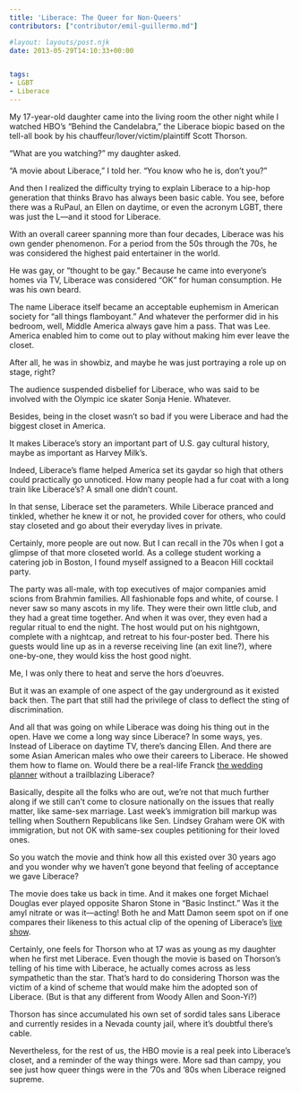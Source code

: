 ```yaml
---
title: 'Liberace: The Queer for Non-Queers'
contributors: ["contributor/emil-guillermo.md"]

#layout: layouts/post.njk
date: 2013-05-29T14:10:33+00:00


tags:
- LGBT
- Liberace
---
```


My 17-year-old daughter came into the living room the other night while I
watched HBO’s “Behind the Candelabra,” the Liberace biopic based on the tell-all
book by his chauffeur/lover/victim/plaintiff Scott Thorson.

“What are you watching?” my daughter asked.

“A movie about Liberace,” I told her. “You know who he is, don’t you?”

And then I realized the difficulty trying to explain Liberace to a hip-hop
generation that thinks Bravo has always been basic cable. You see, before there
was a RuPaul, an Ellen on daytime, or even the acronym LGBT, there was just the
L—and it stood for Liberace.

With an overall career spanning more than four decades, Liberace was his own
gender phenomenon. For a period from the 50s through the 70s, he was considered
the highest paid entertainer in the world.

He was gay, or “thought to be gay.” Because he came into everyone’s homes via
TV, Liberace was considered “OK” for human consumption. He was his own beard.

The name Liberace itself became an acceptable euphemism in American society for
“all things flamboyant.” And whatever the performer did in his bedroom, well,
Middle America always gave him a pass. That was Lee. America enabled him to come
out to play without making him ever leave the closet.

After all, he was in showbiz, and maybe he was just portraying a role up on
stage, right?

The audience suspended disbelief for Liberace, who was said to be involved with
the Olympic ice skater Sonja Henie. Whatever.

Besides, being in the closet wasn’t so bad if you were Liberace and had the
biggest closet in America.

It makes Liberace’s story an important part of U.S. gay cultural history, maybe
as important as Harvey Milk’s.

Indeed, Liberace’s flame helped America set its gaydar so high that others could
practically go unnoticed. How many people had a fur coat with a long train like
Liberace’s? A small one didn’t count.

In that sense, Liberace set the parameters. While Liberace pranced and tinkled,
whether he knew it or not, he provided cover for others, who could stay closeted
and go about their everyday lives in private.

Certainly, more people are out now. But I can recall in the 70s when I got a
glimpse of that more closeted world. As a college student working a catering job
in Boston, I found myself assigned to a Beacon Hill cocktail party.

The party was all-male, with top executives of major companies amid scions from
Brahmin families. All fashionable fops and white, of course. I never saw so many
ascots in my life. They were their own little club, and they had a great time
together. And when it was over, they even had a regular ritual to end the night.
The host would put on his nightgown, complete with a nightcap, and retreat to
his four-poster bed. There his guests would line up as in a reverse receiving
line (an exit line?), where one-by-one, they would kiss the host good night.

Me, I was only there to heat and serve the hors d’oeuvres.

But it was an example of one aspect of the gay underground as it existed back
then. The part that still had the privilege of class to deflect the sting of
discrimination.

And all that was going on while Liberace was doing his thing out in the open.
Have we come a long way since Liberace? In some ways, yes. Instead of Liberace
on daytime TV, there’s dancing Ellen. And there are some Asian American males
who owe their careers to Liberace. He showed them how to flame on. Would there
be a real-life Franck [the wedding
planner](https://www.youtube.com/watch?v=y6v1i-ClGn8) without a trailblazing
Liberace?

Basically, despite all the folks who are out, we’re not that much further along
if we still can’t come to closure nationally on the issues that really matter,
like same-sex marriage. Last week’s immigration bill markup was telling when
Southern Republicans like Sen. Lindsey Graham were OK with immigration, but not
OK with same-sex couples petitioning for their loved ones.

So you watch the movie and think how all this existed over 30 years ago and you
wonder why we haven’t gone beyond that feeling of acceptance we gave Liberace?

The movie does take us back in time. And it makes one forget Michael Douglas
ever played opposite Sharon Stone in “Basic Instinct.” Was it the amyl nitrate
or was it—acting! Both he and Matt Damon seem spot on if one compares their
likeness to this actual clip of the opening of Liberace’s [live
show](https://www.youtube.com/watch?v=dioRwB4RvrQ).

Certainly, one feels for Thorson who at 17 was as young as my daughter when he
first met Liberace. Even though the movie is based on Thorson’s telling of his
time with Liberace, he actually comes across as less sympathetic than the star.
That’s hard to do considering Thorson was the victim of a kind of scheme that
would make him the adopted son of Liberace. (But is that any different from
Woody Allen and Soon-Yi?)

Thorson has since accumulated his own set of sordid tales sans Liberace and
currently resides in a Nevada county jail, where it’s doubtful there’s cable.

Nevertheless, for the rest of us, the HBO movie is a real peek into Liberace’s
closet, and a reminder of the way things were. More sad than campy, you see just
how queer things were in the ’70s and ’80s when Liberace reigned supreme.
